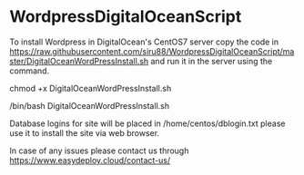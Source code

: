 # WordpressDigitalOceanScript

To install Wordpress in DigitalOcean's CentOS7 server copy the code in https://raw.githubusercontent.com/siru88/WordpressDigitalOceanScript/master/DigitalOceanWordPressInstall.sh and run it in the server using the command.

chmod +x DigitalOceanWordPressInstall.sh

/bin/bash DigitalOceanWordPressInstall.sh

Database logins for site will be placed in /home/centos/dblogin.txt please use it to install the site via web browser.

In case of any issues please contact us through https://www.easydeploy.cloud/contact-us/ 
